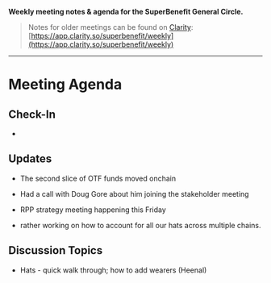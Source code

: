 **Weekly meeting notes & agenda for the SuperBenefit General Circle.**

> Notes for older meetings can be found on [Clarity](https://app.clarity.so/superbenefit/docs/7b03af88-ecdf-4858-8eb8-c0b8d35988f7):
> [https://app.clarity.so/superbenefit/weekly](https://app.clarity.so/superbenefit/weekly)

---

# Meeting Agenda

## Check-In

- 

## Updates

- The second slice of OTF funds moved onchain

- Had a call with Doug Gore about him joining the stakeholder meeting

- RPP strategy meeting happening this Friday 

- rather working on how to account for all our hats across multiple chains. 

## Discussion Topics

- Hats - quick walk through; how to add wearers (Heenal)